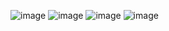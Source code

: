 ![image](https://github.com/user-attachments/assets/44b3f9e2-2f21-404f-9a3e-a37f8bcae638)
![image](https://github.com/user-attachments/assets/98474107-19ac-4e0b-b3e4-1a9fd8e80030)
![image](https://github.com/user-attachments/assets/1b58210d-8958-4d35-9057-b4a7cba516fc)
![image](https://github.com/user-attachments/assets/e535a035-7a25-4f1a-848f-2e126804664d)
